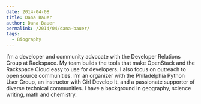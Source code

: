 ```yaml
---
date: 2014-04-08
title: Dana Bauer
author: Dana Bauer
permalink: /2014/04/dana-bauer/
tags:
  - Biography
---
```

I&#8217;m a developer and community advocate with the Developer Relations Group at Rackspace. My team builds the tools that make OpenStack and the Rackspace Cloud easy to use for developers. I also focus on outreach to open source communities. I&#8217;m an organizer with the Philadelphia Python User Group, an instructor with Girl Develop It, and a passionate supporter of diverse technical communities. I have a background in geography, science writing, math and chemistry.
